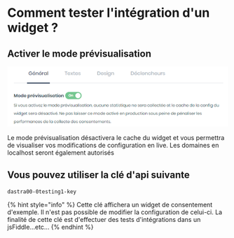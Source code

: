 # Comment tester l'intégration d'un widget ?

## Activer le mode prévisualisation

![](<../../../.gitbook/assets/image (17) (1).png>)

Le mode prévisualisation désactivera le cache du widget et vous permettra de visualiser vos modifications de configuration en live. Les domaines en localhost seront également autorisés

## Vous pouvez utiliser la clé d'api suivante

```
dastra00-0testing1-key
```

{% hint style="info" %}
&#x20;Cette clé affichera un widget de consentement d'exemple. Il n'est pas possible de modifier la configuration de celui-ci. La finalité de cette clé est d'effectuer des tests d'intégrations dans un jsFiddle...etc...
{% endhint %}
